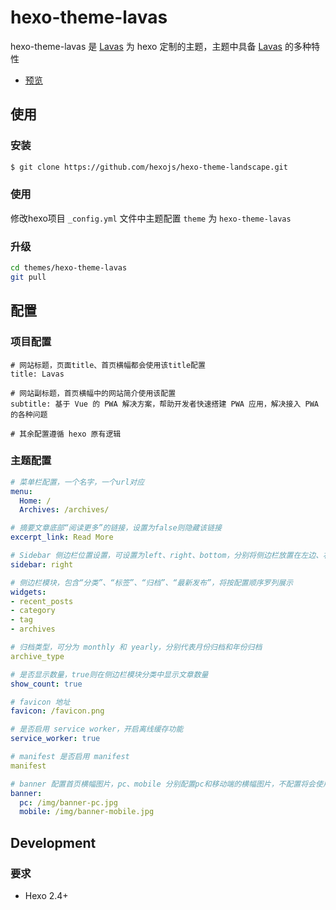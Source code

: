 # hexo-theme-lavas

hexo-theme-lavas 是 [Lavas](https://lavas.baidu.com/) 为 hexo 定制的主题，主题中具备 [Lavas](https://lavas.baidu.com/) 的多种特性

- [预览](http://hexo.io/hexo-theme-landscape/)

## 使用

### 安装

``` bash
$ git clone https://github.com/hexojs/hexo-theme-landscape.git
```

### 使用

修改hexo项目 `_config.yml` 文件中主题配置 `theme` 为 `hexo-theme-lavas`

### 升级

``` bash
cd themes/hexo-theme-lavas
git pull
```

## 配置

### 项目配置

```
# 网站标题，页面title、首页横幅都会使用该title配置
title: Lavas

# 网站副标题，首页横幅中的网站简介使用该配置
subtitle: 基于 Vue 的 PWA 解决方案，帮助开发者快速搭建 PWA 应用，解决接入 PWA 的各种问题

# 其余配置遵循 hexo 原有逻辑
```

### 主题配置

``` yml
# 菜单栏配置，一个名字，一个url对应
menu:
  Home: /
  Archives: /archives/

# 摘要文章底部“阅读更多”的链接，设置为false则隐藏该链接
excerpt_link: Read More

# Sidebar 侧边栏位置设置，可设置为left、right、bottom，分别将侧边栏放置在左边、右边和底部，也可以设置为false直接不展示侧边栏
sidebar: right

# 侧边栏模块，包含“分类”、“标签”、“归档”、“最新发布”，将按配置顺序罗列展示
widgets:
- recent_posts
- category
- tag
- archives

# 归档类型，可分为 monthly 和 yearly，分别代表月份归档和年份归档
archive_type

# 是否显示数量，true则在侧边栏模块分类中显示文章数量
show_count: true

# favicon 地址
favicon: /favicon.png

# 是否启用 service worker，开启离线缓存功能
service_worker: true

# manifest 是否启用 manifest
manifest

# banner 配置首页横幅图片，pc、mobile 分别配置pc和移动端的横幅图片，不配置将会使用默认颜色填充
banner:
  pc: /img/banner-pc.jpg
  mobile: /img/banner-mobile.jpg

```

## Development

### 要求

- Hexo 2.4+
